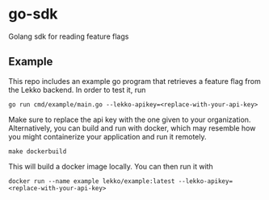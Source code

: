 # go-sdk
Golang sdk for reading feature flags

## Example

This repo includes an example go program that retrieves a feature flag from the Lekko backend. In order to test it, run
```
go run cmd/example/main.go --lekko-apikey=<replace-with-your-api-key>
```
Make sure to replace the api key with the one given to your organization.
Alternatively, you can build and run with docker, which may resemble how you might containerize your application and run it remotely. 
```
make dockerbuild
```
This will build a docker image locally. You can then run it with
```
docker run --name example lekko/example:latest --lekko-apikey=<replace-with-your-api-key>
```
